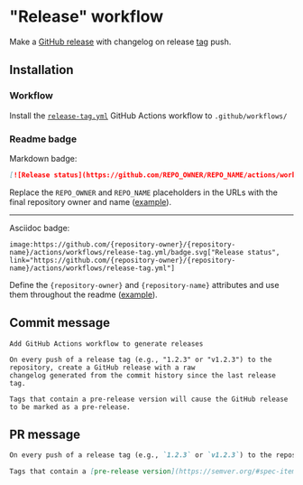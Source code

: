 # "Release" workflow

Make a [GitHub release](https://docs.github.com/en/github/administering-a-repository/releasing-projects-on-github/about-releases) with changelog on release [tag](https://git-scm.com/book/en/v2/Git-Basics-Tagging) push.

## Installation

### Workflow

Install the [`release-tag.yml`](release-tag.yml) GitHub Actions workflow to `.github/workflows/`

### Readme badge

Markdown badge:

```markdown
[![Release status](https://github.com/REPO_OWNER/REPO_NAME/actions/workflows/release-tag.yml/badge.svg)](https://github.com/REPO_OWNER/REPO_NAME/actions/workflows/release-tag.yml)
```

Replace the `REPO_OWNER` and `REPO_NAME` placeholders in the URLs with the final repository owner and name ([example](https://raw.githubusercontent.com/arduino-libraries/ArduinoIoTCloud/master/README.md)).

---

Asciidoc badge:

```adoc
image:https://github.com/{repository-owner}/{repository-name}/actions/workflows/release-tag.yml/badge.svg["Release status", link="https://github.com/{repository-owner}/{repository-name}/actions/workflows/release-tag.yml"]
```

Define the `{repository-owner}` and `{repository-name}` attributes and use them throughout the readme ([example](https://raw.githubusercontent.com/arduino-libraries/WiFiNINA/master/README.adoc)).

## Commit message

```
Add GitHub Actions workflow to generate releases

On every push of a release tag (e.g., "1.2.3" or "v1.2.3") to the repository, create a GitHub release with a raw
changelog generated from the commit history since the last release tag.

Tags that contain a pre-release version will cause the GitHub release to be marked as a pre-release.
```

## PR message

```markdown
On every push of a release tag (e.g., `1.2.3` or `v1.2.3`) to the repository, create a [GitHub release](https://docs.github.com/en/github/administering-a-repository/releasing-projects-on-github/about-releases) with a raw [changelog generated](https://github.com/arduino/create-changelog) from the commit history since the last release tag.

Tags that contain a [pre-release version](https://semver.org/#spec-item-9) will cause the GitHub release to be marked as a pre-release.
```
